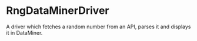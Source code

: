# RngDataMinerDriver
A driver which fetches a random number from an API, parses it and displays it in DataMiner.
